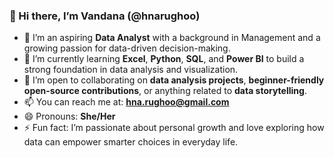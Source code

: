 ### 👋 Hi there, I’m Vandana (@hnarughoo)

- 👀 I’m an aspiring **Data Analyst** with a background in Management and a growing passion for data-driven decision-making.
- 🌱 I’m currently learning **Excel**, **Python**, **SQL**, and **Power BI** to build a strong foundation in data analysis and visualization.
- 💞️ I’m open to collaborating on **data analysis projects**, **beginner-friendly open-source contributions**, or anything related to **data storytelling**.
- 📫 You can reach me at: **hna.rughoo@gmail.com**
- 😄 Pronouns: **She/Her**
- ⚡ Fun fact: I’m passionate about personal growth and love exploring how data can empower smarter choices in everyday life.


<!---
hnarughoo/hnarughoo is a ✨ special ✨ repository because its `README.md` (this file) appears on your GitHub profile.
You can click the Preview link to take a look at your changes.
--->
